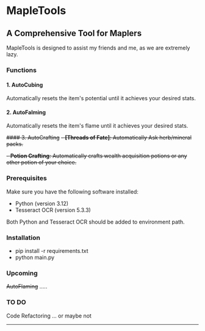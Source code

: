 
# MapleTools

## A Comprehensive Tool for Maplers
MapleTools is designed to assist my friends and me, as we are extremely lazy.

### Functions
#### 1. AutoCubing
Automatically resets the item's potential until it achieves your desired stats.

#### 2. AutoFalming
Automatically resets the item's flame until it achieves your desired stats.

~~#### 3. AutoCrafting~~
~~- **[Threads of Fate]**: Automatically Ask herb/mineral packs.~~
  
~~- **Potion Crafting**: Automatically crafts wealth acquisition potions or any other potion of your choice.~~

### Prerequisites
Make sure you have the following software installed:
- Python (version 3.12)
- Tesseract OCR (version 5.3.3)

Both Python and Tesseract OCR should be added to environment path.

### Installation

- pip install -r requirements.txt
- python main.py

### Upcoming 
~~AutoFlaming~~
.....

### TO DO
Code Refactoring ... or maybe not

---

